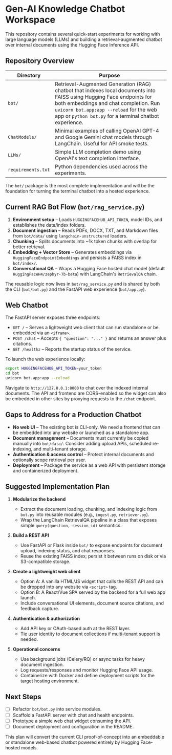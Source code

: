 # Gen-AI Knowledge Chatbot Workspace

This repository contains several quick-start experiments for working with large language models (LLMs) and building a retrieval-augmented chatbot over internal documents using the Hugging Face Inference API.

## Repository Overview

| Directory | Purpose |
| --- | --- |
| `bot/` | Retrieval-Augmented Generation (RAG) chatbot that indexes local documents into FAISS using Hugging Face endpoints for both embeddings and chat completion. Run `uvicorn bot.app:app --reload` for the web app or `python bot.py` for a terminal chatbot experience. |
| `ChatModels/` | Minimal examples of calling OpenAI GPT-4 and Google Gemini chat models through LangChain. Useful for API smoke tests. |
| `LLMs/` | Simple LLM completion demo using OpenAI's text completion interface. |
| `requirements.txt` | Python dependencies used across the experiments. |

The `bot/` package is the most complete implementation and will be the foundation for turning the terminal chatbot into a hosted experience.

## Current RAG Bot Flow (`bot/rag_service.py`)

1. **Environment setup** – Loads `HUGGINGFACEHUB_API_TOKEN`, model IDs, and establishes the data/index folders.
2. **Document ingestion** – Reads PDFs, DOCX, TXT, and Markdown files from `bot/data/` using `langchain-unstructured` loaders.
3. **Chunking** – Splits documents into ~1k token chunks with overlap for better retrieval.
4. **Embedding + Vector Store** – Generates embeddings via `HuggingFaceEndpointEmbeddings` and persists a FAISS index in `bot/index/`.
5. **Conversational QA** – Wraps a Hugging Face hosted chat model (default `HuggingFaceH4/zephyr-7b-beta`) with LangChain's `RetrievalQA` chain.

The reusable logic now lives in `bot/rag_service.py` and is shared by both the CLI (`bot/bot.py`) and the FastAPI web experience (`bot/app.py`).

## Web Chatbot

The FastAPI server exposes three endpoints:

- `GET /` – Serves a lightweight web client that can run standalone or be embedded via an `<iframe>`.
- `POST /chat` – Accepts `{ "question": "..." }` and returns an answer plus citations.
- `GET /healthz` – Reports the startup status of the service.

To launch the web experience locally:

```bash
export HUGGINGFACEHUB_API_TOKEN=your_token
cd bot
uvicorn bot.app:app --reload
```

Navigate to `http://127.0.0.1:8000` to chat over the indexed internal documents. The API and frontend are CORS-enabled so the widget can also be embedded in other sites by proxying requests to the `/chat` endpoint.

## Gaps to Address for a Production Chatbot

- **No web UI** – The existing bot is CLI-only. We need a frontend that can be embedded into any website or launched as a standalone app.
- **Document management** – Documents must currently be copied manually into `bot/data/`. Consider adding upload APIs, scheduled re-indexing, and multi-tenant storage.
- **Authentication & access control** – Protect internal documents and optionally scope retrieval per user.
- **Deployment** – Package the service as a web API with persistent storage and containerized deployment.

## Suggested Implementation Plan

1. **Modularize the backend**
   - Extract the document loading, chunking, and indexing logic from `bot.py` into reusable modules (e.g., `ingest.py`, `retriever.py`).
   - Wrap the LangChain RetrievalQA pipeline in a class that exposes simple `query(question, session_id)` semantics.

2. **Build a REST API**
   - Use FastAPI or Flask inside `bot/` to expose endpoints for document upload, indexing status, and chat responses.
   - Reuse the existing FAISS index; persist it between runs on disk or via S3-compatible storage.

3. **Create a lightweight web client**
   - Option A: A vanilla HTML/JS widget that calls the REST API and can be dropped into any website via `<script>` tag.
   - Option B: A React/Vue SPA served by the backend for a full web app launch.
   - Include conversational UI elements, document source citations, and feedback capture.

4. **Authentication & authorization**
   - Add API key or OAuth-based auth at the REST layer.
   - Tie user identity to document collections if multi-tenant support is needed.

5. **Operational concerns**
   - Use background jobs (Celery/RQ) or async tasks for heavy document ingestion.
   - Log requests/responses and monitor Hugging Face API usage.
   - Containerize with Docker and define deployment scripts for the target hosting environment.

## Next Steps

- [ ] Refactor `bot/bot.py` into service modules.
- [ ] Scaffold a FastAPI server with chat and health endpoints.
- [ ] Prototype a simple web chat widget consuming the API.
- [ ] Document deployment and configuration in the README.

This plan will convert the current CLI proof-of-concept into an embeddable or standalone web-based chatbot powered entirely by Hugging Face-hosted models.
